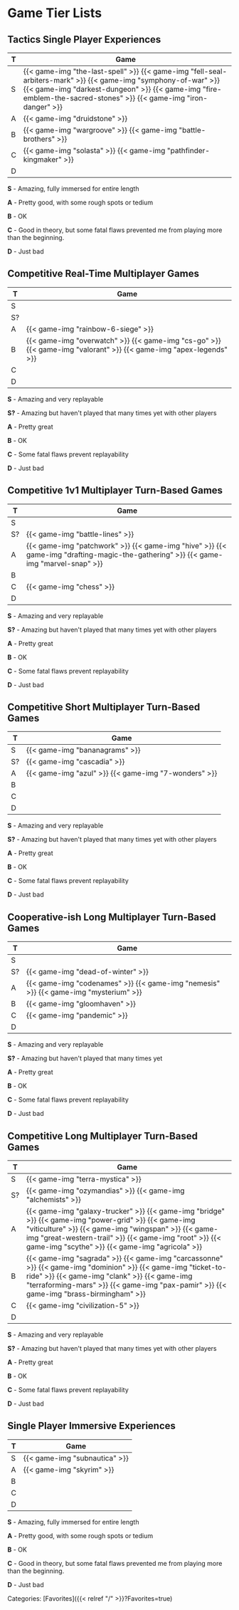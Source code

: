 # Game Tier Lists

## Tactics Single Player Experiences

| T | Game |
| - | --------------- |
| S | {{< game-img "the-last-spell" >}} {{< game-img "fell-seal-arbiters-mark" >}} {{< game-img "symphony-of-war" >}} {{< game-img "darkest-dungeon" >}} {{< game-img "fire-emblem-the-sacred-stones" >}} {{< game-img "iron-danger" >}}|
| A | {{< game-img "druidstone" >}} |
| B | {{< game-img "wargroove" >}} {{< game-img "battle-brothers" >}} |
| C | {{< game-img "solasta" >}} {{< game-img "pathfinder-kingmaker" >}} |
| D | |

**S** - Amazing, fully immersed for entire length

**A** - Pretty good, with some rough spots or tedium

**B** - OK

**C** - Good in theory, but some fatal flaws prevented me from playing more than
the beginning.

**D** - Just bad


## Competitive Real-Time Multiplayer Games

| T | Game |
| - | --------------- |
| S |  |
| S? | |
| A | {{< game-img "rainbow-6-siege" >}}  |
| B | {{< game-img "overwatch" >}} {{< game-img "cs-go" >}} {{< game-img "valorant" >}} {{< game-img "apex-legends" >}} |
| C |  |
| D | |

**S** - Amazing and very replayable

**S?** - Amazing but haven't played that many times yet with other players

**A** - Pretty great

**B** - OK

**C** - Some fatal flaws prevent replayability

**D** - Just bad



## Competitive 1v1 Multiplayer Turn-Based Games

| T | Game |
| - | --------------- |
| S |  |
| S? | {{< game-img "battle-lines" >}} |
| A | {{< game-img "patchwork" >}} {{< game-img "hive" >}} {{< game-img "drafting-magic-the-gathering" >}} {{< game-img "marvel-snap" >}} |
| B | |
| C | {{< game-img "chess" >}} |
| D | |

**S** - Amazing and very replayable

**S?** - Amazing but haven't played that many times yet with other players

**A** - Pretty great

**B** - OK

**C** - Some fatal flaws prevent replayability

**D** - Just bad



## Competitive Short Multiplayer Turn-Based Games

| T | Game |
| - | --------------- |
| S | {{< game-img "bananagrams" >}} |
| S? | {{< game-img "cascadia" >}} |
| A | {{< game-img "azul" >}} {{< game-img "7-wonders" >}} |
| B | |
| C | |
| D | |

**S** - Amazing and very replayable

**S?** - Amazing but haven't played that many times yet with other players

**A** - Pretty great

**B** - OK

**C** - Some fatal flaws prevent replayability

**D** - Just bad


## Cooperative-ish Long Multiplayer Turn-Based Games

| T | Game |
| - | --------------- |
| S |  |
| S? | {{< game-img "dead-of-winter" >}} |
| A | {{< game-img "codenames" >}} {{< game-img "nemesis" >}} {{< game-img "mysterium" >}}  |
| B | {{< game-img "gloomhaven" >}} |
| C | {{< game-img "pandemic" >}} |
| D | |

**S** - Amazing and very replayable

**S?** - Amazing but haven't played that many times yet

**A** - Pretty great

**B** - OK

**C** - Some fatal flaws prevent replayability

**D** - Just bad



## Competitive Long Multiplayer Turn-Based Games

| T | Game |
| - | --------------- |
| S |  {{< game-img "terra-mystica" >}} |
| S? | {{< game-img "ozymandias" >}} {{< game-img "alchemists" >}}|
| A |  {{< game-img "galaxy-trucker" >}} {{< game-img "bridge" >}} {{< game-img "power-grid" >}} {{< game-img "viticulture" >}} {{< game-img "wingspan" >}} {{< game-img "great-western-trail" >}} {{< game-img "root" >}} {{< game-img "scythe" >}} {{< game-img "agricola" >}} |
| B | {{< game-img "sagrada" >}} {{< game-img "carcassonne" >}} {{< game-img "dominion" >}} {{< game-img "ticket-to-ride" >}} {{< game-img "clank" >}} {{< game-img "terraforming-mars" >}} {{< game-img "pax-pamir" >}} {{< game-img "brass-birmingham" >}} |
| C | {{< game-img "civilization-5" >}} |
| D | |

**S** - Amazing and very replayable

**S?** - Amazing but haven't played that many times yet with other players

**A** - Pretty great

**B** - OK

**C** - Some fatal flaws prevent replayability

**D** - Just bad


## Single Player Immersive Experiences

| T | Game |
| - | --------------- |
| S | {{< game-img "subnautica" >}} |
| A | {{< game-img "skyrim" >}} |
| B | |
| C | |
| D | |

**S** - Amazing, fully immersed for entire length

**A** - Pretty good, with some rough spots or tedium

**B** - OK

**C** - Good in theory, but some fatal flaws prevented me from playing more than
the beginning.

**D** - Just bad

Categories: [Favorites]({{< relref "/" >}}?Favorites=true)